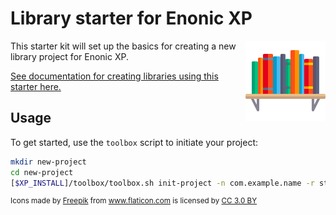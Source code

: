 # Library starter for Enonic XP

<img align="right" alt="Starter Lib Logo" width="128" src="./src/main/resources/assets/icon.svg">

This starter kit will set up the basics for creating a new library project for Enonic XP.

[See documentation for creating libraries using this starter here.](https://github.com/enonic/starter-lib/blob/master/docs/index.adoc)

## Usage

To get started, use the `toolbox` script to initiate your project:

```bash
mkdir new-project
cd new-project
[$XP_INSTALL]/toolbox/toolbox.sh init-project -n com.example.name -r starter-lib
```


<sup>Icons made by <a href="http://www.freepik.com" title="Freepik">Freepik</a> from <a href="https://www.flaticon.com/" title="Flaticon">www.flaticon.com</a> is licensed by <a href="http://creativecommons.org/licenses/by/3.0/" title="Creative Commons BY 3.0" target="_blank">CC 3.0 BY</a></sup>